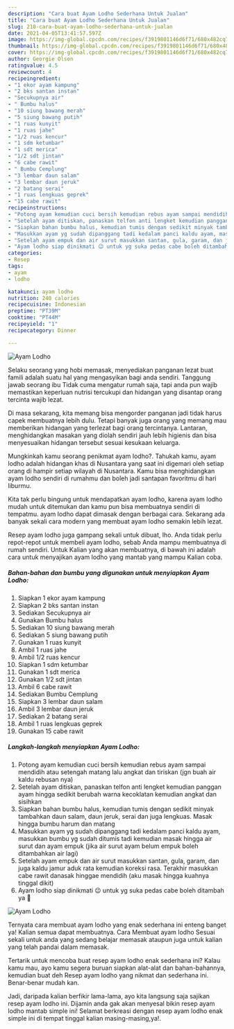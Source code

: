```yaml
---
description: "Cara buat Ayam Lodho Sederhana Untuk Jualan"
title: "Cara buat Ayam Lodho Sederhana Untuk Jualan"
slug: 210-cara-buat-ayam-lodho-sederhana-untuk-jualan
date: 2021-04-05T13:41:57.597Z
image: https://img-global.cpcdn.com/recipes/f3919801146d6f71/680x482cq70/ayam-lodho-foto-resep-utama.jpg
thumbnail: https://img-global.cpcdn.com/recipes/f3919801146d6f71/680x482cq70/ayam-lodho-foto-resep-utama.jpg
cover: https://img-global.cpcdn.com/recipes/f3919801146d6f71/680x482cq70/ayam-lodho-foto-resep-utama.jpg
author: Georgie Olson
ratingvalue: 4.5
reviewcount: 4
recipeingredient:
- "1 ekor ayam kampung"
- "2 bks santan instan"
- "Secukupnya air"
- " Bumbu halus"
- "10 siung bawang merah"
- "5 siung bawang putih"
- "1 ruas kunyit"
- "1 ruas jahe"
- "1/2 ruas kencur"
- "1 sdm ketumbar"
- "1 sdt merica"
- "1/2 sdt jintan"
- "6 cabe rawit"
- " Bumbu Cemplung"
- "3 lembar daun salam"
- "3 lembar daun jeruk"
- "2 batang serai"
- "1 ruas lengkuas geprek"
- "15 cabe rawit"
recipeinstructions:
- "Potong ayam kemudian cuci bersih kemudian rebus ayam sampai mendidih atau setengah matang lalu angkat dan tiriskan (jgn buah air kaldu rebusan nya)"
- "Setelah ayam ditiskan, panaskan telfon anti lengket kemudian panggan ayam hingga sedikit berubah warna kecoklatan kemudian angkat dan sisihkan"
- "Siapkan bahan bumbu halus, kemudian tumis dengan sedikit minyak tambahkan daun salam, daun jeruk, serai dan juga lengkuas. Masak hingga bumbu harum dan matang"
- "Masukkan ayam yg sudah dipanggang tadi kedalam panci kaldu ayam, masukkan bumbu yg sudah ditumis tadi kemudian masak hingga air surut dan ayam empuk (jika air surut ayam belum empuk boleh ditambahkan air lagi)"
- "Setelah ayam empuk dan air surut masukkan santan, gula, garam, dan juga kaldu jamur aduk rata kemudian koreksi rasa. Terakhir masukkan cabe rawit danasak hinggae mendidih (aku masak hingga kuahnya tinggal dikit)"
- "Ayam lodho siap dinikmati 😉 untuk yg suka pedas cabe boleh ditambah ya 🤭"
categories:
- Resep
tags:
- ayam
- lodho

katakunci: ayam lodho 
nutrition: 240 calories
recipecuisine: Indonesian
preptime: "PT39M"
cooktime: "PT44M"
recipeyield: "1"
recipecategory: Dinner

---
```



![Ayam Lodho](https://img-global.cpcdn.com/recipes/f3919801146d6f71/680x482cq70/ayam-lodho-foto-resep-utama.jpg)

Selaku seorang yang hobi memasak, menyediakan panganan lezat buat famili adalah suatu hal yang mengasyikan bagi anda sendiri. Tanggung jawab seorang ibu Tidak cuma mengatur rumah saja, tapi anda pun wajib memastikan keperluan nutrisi tercukupi dan hidangan yang disantap orang tercinta wajib lezat.

Di masa  sekarang, kita memang bisa mengorder panganan jadi tidak harus capek membuatnya lebih dulu. Tetapi banyak juga orang yang memang mau memberikan hidangan yang terlezat bagi orang tercintanya. Lantaran, menghidangkan masakan yang diolah sendiri jauh lebih higienis dan bisa menyesuaikan hidangan tersebut sesuai kesukaan keluarga. 



Mungkinkah kamu seorang penikmat ayam lodho?. Tahukah kamu, ayam lodho adalah hidangan khas di Nusantara yang saat ini digemari oleh setiap orang di hampir setiap wilayah di Nusantara. Kamu bisa menghidangkan ayam lodho sendiri di rumahmu dan boleh jadi santapan favoritmu di hari liburmu.

Kita tak perlu bingung untuk mendapatkan ayam lodho, karena ayam lodho mudah untuk ditemukan dan kamu pun bisa membuatnya sendiri di tempatmu. ayam lodho dapat dimasak dengan berbagai cara. Sekarang ada banyak sekali cara modern yang membuat ayam lodho semakin lebih lezat.

Resep ayam lodho juga gampang sekali untuk dibuat, lho. Anda tidak perlu repot-repot untuk membeli ayam lodho, sebab Anda mampu membuatnya di rumah sendiri. Untuk Kalian yang akan membuatnya, di bawah ini adalah cara untuk menyajikan ayam lodho yang mantab yang mampu Kalian coba.

<!--inarticleads1-->

##### Bahan-bahan dan bumbu yang digunakan untuk menyiapkan Ayam Lodho:

1. Siapkan 1 ekor ayam kampung
1. Siapkan 2 bks santan instan
1. Sediakan Secukupnya air
1. Gunakan  Bumbu halus
1. Sediakan 10 siung bawang merah
1. Sediakan 5 siung bawang putih
1. Gunakan 1 ruas kunyit
1. Ambil 1 ruas jahe
1. Ambil 1/2 ruas kencur
1. Siapkan 1 sdm ketumbar
1. Gunakan 1 sdt merica
1. Gunakan 1/2 sdt jintan
1. Ambil 6 cabe rawit
1. Sediakan  Bumbu Cemplung
1. Siapkan 3 lembar daun salam
1. Ambil 3 lembar daun jeruk
1. Sediakan 2 batang serai
1. Ambil 1 ruas lengkuas geprek
1. Gunakan 15 cabe rawit




<!--inarticleads2-->

##### Langkah-langkah menyiapkan Ayam Lodho:

1. Potong ayam kemudian cuci bersih kemudian rebus ayam sampai mendidih atau setengah matang lalu angkat dan tiriskan (jgn buah air kaldu rebusan nya)
1. Setelah ayam ditiskan, panaskan telfon anti lengket kemudian panggan ayam hingga sedikit berubah warna kecoklatan kemudian angkat dan sisihkan
1. Siapkan bahan bumbu halus, kemudian tumis dengan sedikit minyak tambahkan daun salam, daun jeruk, serai dan juga lengkuas. Masak hingga bumbu harum dan matang
1. Masukkan ayam yg sudah dipanggang tadi kedalam panci kaldu ayam, masukkan bumbu yg sudah ditumis tadi kemudian masak hingga air surut dan ayam empuk (jika air surut ayam belum empuk boleh ditambahkan air lagi)
1. Setelah ayam empuk dan air surut masukkan santan, gula, garam, dan juga kaldu jamur aduk rata kemudian koreksi rasa. Terakhir masukkan cabe rawit danasak hinggae mendidih (aku masak hingga kuahnya tinggal dikit)
1. Ayam lodho siap dinikmati 😉 untuk yg suka pedas cabe boleh ditambah ya 🤭
<img src="//assets-global.cpcdn.com/assets/icons/button_play-2c75c40dde080a61004c1f40b05d8f140eaff45d7e9e6481dc71c63d2e7c4909.png" alt="Ayam Lodho">



Ternyata cara membuat ayam lodho yang enak sederhana ini enteng banget ya! Kalian semua dapat membuatnya. Cara Membuat ayam lodho Sesuai sekali untuk anda yang sedang belajar memasak ataupun juga untuk kalian yang telah pandai dalam memasak.

Tertarik untuk mencoba buat resep ayam lodho enak sederhana ini? Kalau kamu mau, ayo kamu segera buruan siapkan alat-alat dan bahan-bahannya, kemudian buat deh Resep ayam lodho yang nikmat dan sederhana ini. Benar-benar mudah kan. 

Jadi, daripada kalian berfikir lama-lama, ayo kita langsung saja sajikan resep ayam lodho ini. Dijamin anda gak akan menyesal bikin resep ayam lodho mantab simple ini! Selamat berkreasi dengan resep ayam lodho enak simple ini di tempat tinggal kalian masing-masing,ya!.

